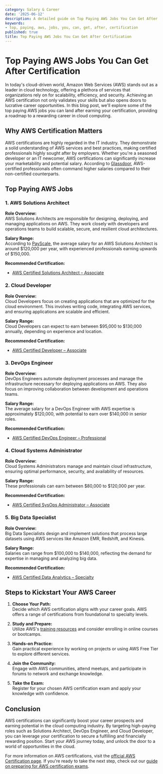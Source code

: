 ```yaml
---
category: Salary & Career
date: '2025-06-12'
description: A detailed guide on Top Paying AWS Jobs You Can Get After Certification
keywords:
- top, paying, aws, jobs, you, can, get, after, certification
published: true
title: Top Paying AWS Jobs You Can Get After Certification
---
```


# Top Paying AWS Jobs You Can Get After Certification

In today's cloud-driven world, Amazon Web Services (AWS) stands out as a leader in cloud technology, offering a plethora of services that organizations rely on for scalability, efficiency, and security. Achieving an AWS certification not only validates your skills but also opens doors to lucrative career opportunities. In this blog post, we'll explore some of the top paying AWS jobs you can land after earning your certification, providing a roadmap to a rewarding career in cloud computing.

## Why AWS Certification Matters

AWS certifications are highly regarded in the IT industry. They demonstrate a solid understanding of AWS services and best practices, making certified professionals highly sought after by employers. Whether you're a seasoned developer or an IT newcomer, AWS certifications can significantly increase your marketability and potential salary. According to [Glassdoor](https://www.glassdoor.com), AWS-certified professionals often command higher salaries compared to their non-certified counterparts.

## Top Paying AWS Jobs

### 1. AWS Solutions Architect

**Role Overview:**  
AWS Solutions Architects are responsible for designing, deploying, and managing applications on AWS. They work closely with developers and operations teams to build scalable, secure, and resilient cloud architectures.

**Salary Range:**  
According to [PayScale](https://www.payscale.com), the average salary for an AWS Solutions Architect is around $120,000 per year, with experienced professionals earning upwards of $150,000.

**Recommended Certification:**  
- [AWS Certified Solutions Architect – Associate](https://aws.amazon.com/certification/certified-solutions-architect-associate/)

### 2. Cloud Developer

**Role Overview:**  
Cloud Developers focus on creating applications that are optimized for the cloud environment. This involves writing code, integrating AWS services, and ensuring applications are scalable and efficient.

**Salary Range:**  
Cloud Developers can expect to earn between $95,000 to $130,000 annually, depending on experience and location.

**Recommended Certification:**  
- [AWS Certified Developer – Associate](https://aws.amazon.com/certification/certified-developer-associate/)

### 3. DevOps Engineer

**Role Overview:**  
DevOps Engineers automate deployment processes and manage the infrastructure necessary for deploying applications on AWS. They also focus on improving collaboration between development and operations teams.

**Salary Range:**  
The average salary for a DevOps Engineer with AWS expertise is approximately $120,000, with potential to earn over $140,000 in senior roles.

**Recommended Certification:**  
- [AWS Certified DevOps Engineer – Professional](https://aws.amazon.com/certification/certified-devops-engineer-professional/)

### 4. Cloud Systems Administrator

**Role Overview:**  
Cloud Systems Administrators manage and maintain cloud infrastructure, ensuring optimal performance, security, and availability of resources.

**Salary Range:**  
These professionals can earn between $80,000 to $120,000 per year.

**Recommended Certification:**  
- [AWS Certified SysOps Administrator – Associate](https://aws.amazon.com/certification/certified-sysops-admin-associate/)

### 5. Big Data Specialist

**Role Overview:**  
Big Data Specialists design and implement solutions that process large datasets using AWS services like Amazon EMR, Redshift, and Kinesis.

**Salary Range:**  
Salaries can range from $100,000 to $140,000, reflecting the demand for expertise in managing and analyzing big data.

**Recommended Certification:**  
- [AWS Certified Data Analytics – Specialty](https://aws.amazon.com/certification/certified-data-analytics-specialty/)

## Steps to Kickstart Your AWS Career

1. **Choose Your Path:**  
   Decide which AWS certification aligns with your career goals. AWS offers a range of certifications from foundational to specialty levels.

2. **Study and Prepare:**  
   Utilize AWS's [training resources](https://aws.amazon.com/training/) and consider enrolling in online courses or bootcamps.

3. **Hands-on Practice:**  
   Gain practical experience by working on projects or using AWS Free Tier to explore different services.

4. **Join the Community:**  
   Engage with AWS communities, attend meetups, and participate in forums to network and exchange knowledge.

5. **Take the Exam:**  
   Register for your chosen AWS certification exam and apply your knowledge with confidence.

## Conclusion

AWS certifications can significantly boost your career prospects and earning potential in the cloud computing industry. By targeting high-paying roles such as Solutions Architect, DevOps Engineer, and Cloud Developer, you can leverage your certification to secure a fulfilling and financially rewarding position. Start your AWS journey today, and unlock the door to a world of opportunities in the cloud.

For more information on AWS certifications, visit the [official AWS Certification page](https://aws.amazon.com/certification/). If you're ready to take the next step, check out our [guide on preparing for AWS certification exams](#).